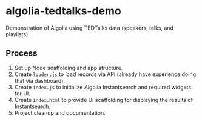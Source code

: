 # algolia-tedtalks-demo

Demonstration of Algolia using TEDTalks data (speakers, talks, and playlists).

## Process

1. Set up Node scaffolding and app structure.
2. Create `loader.js` to load records via API (already have experience doing that via dashboard).
3. Create `index.js` to initialize Algolia Instantsearch and required widgets for UI.
4. Create `index.html` to provide UI scaffolding for displaying the results of Instantsearch.
5. Project cleanup and documentation.